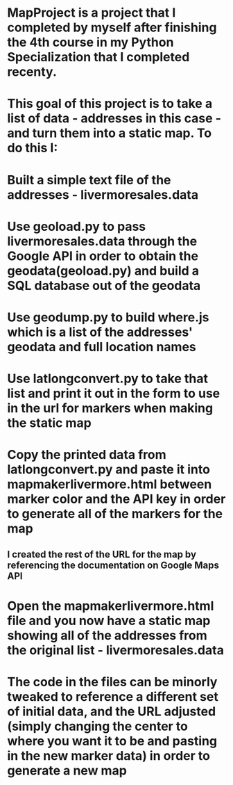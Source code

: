 # MapProject is a project that I completed by myself after finishing the 4th course in my Python Specialization that I completed recenty. 
# This goal of this project is to take a list of data - addresses in this case - and turn them into a static map. To do this I:
  # Built a simple text file of the addresses - livermoresales.data
  # Use geoload.py to pass livermoresales.data through the Google API in order to obtain the geodata(geoload.py) and build a SQL database out of the geodata
  # Use geodump.py to build where.js which is a list of the addresses' geodata and full location names 
  # Use latlongconvert.py to take that list and print it out in the form to use in the url for markers when making the static map
  # Copy the printed data from latlongconvert.py and paste it into mapmakerlivermore.html between marker color and the API key in order to generate all of the markers for the map
  ## I created the rest of the URL for the map by referencing the documentation on Google Maps API
  # Open the mapmakerlivermore.html file and you now have a static map showing all of the addresses from the original list - livermoresales.data
  # The code in the files can be minorly tweaked to reference a different set of initial data, and the URL adjusted (simply changing the center to where you want it to be and pasting in the new marker data) in order to generate a new map
